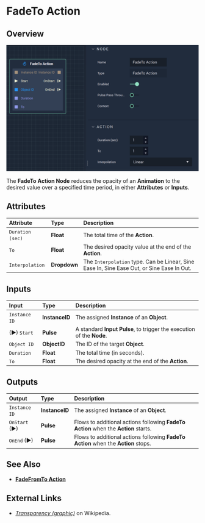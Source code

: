 # FadeTo Action

## Overview

![The FadeTo Action Node.](../../.gitbook/assets/fadetoaction.png)

The **FadeTo Action Node** reduces the opacity of an **Animation** to the desired value over a specified time period, in either **Attributes** or **Inputs**.

## Attributes

| Attribute | Type | Description |
| :--- | :--- | :--- |
| `Duration (sec)` | **Float** | The total time of the **Action**. |
| `To` | **Float** | The desired opacity value at the end of the **Action**. |
| `Interpolation` | **Dropdown** | The `Interpolation` type. Can be Linear, Sine Ease In, Sine Ease Out, or Sine Ease In Out. |

## Inputs

| Input | Type | Description |
| :--- | :--- | :--- |
| `Instance ID` | **InstanceID** | The assigned **Instance** of an **Object**. |
| \(►\) `Start` | **Pulse** | A standard **Input Pulse**, to trigger the execution of the **Node**. |
| `Object ID` | **ObjectID** | The ID of the target **Object**. |
| `Duration` | **Float** | The total time \(in seconds\). |
| `To` | **Float** | The desired opacity at the end of the **Action**. |

## Outputs

| Output | Type | Description |
| :--- | :--- | :--- |
| `Instance ID` | **InstanceID** | The assigned **Instance** of an **Object**. |
| `OnStart` \(►\) | **Pulse** | Flows to additional actions following **FadeTo Action** when the **Action** starts. |
| `OnEnd` \(►\) | **Pulse** | Flows to additional actions following **FadeTo Action** when the **Action** stops. |

## See Also

* [**FadeFromTo Action**](fadefromtoaction.md)

## External Links

* [_Transparency \(graphic\)_](https://en.wikipedia.org/wiki/Transparency_%28graphic%29) on Wikipedia.


